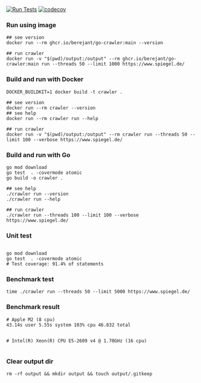 [![Run Tests](https://github.com/berejant/go-crawler/actions/workflows/release.yaml/badge.svg)](https://github.com/berejant/go-crawler/actions/workflows/release.yaml)
[![codecov](https://codecov.io/gh/berejant/go-crawler/branch/main/graph/badge.svg?token=pt1A4XNjiC)](https://codecov.io/gh/berejant/go-crawler)

### Run using image
```shell
## see version
docker run --rm ghcr.io/berejant/go-crawler:main --version
```
```shell
## run crawler
docker run -v "$(pwd)/output:/output" --rm ghcr.io/berejant/go-crawler:main run --threads 50 --limit 1000 https://www.spiegel.de/
```

### Build and run with Docker

```shell
DOCKER_BUILDKIT=1 docker build -t crawler . 

## see version
docker run --rm crawler --version
## see help
docker run --rm crawler run --help

## run crawler
docker run -v "$(pwd)/output:/output" --rm crawler run --threads 50 --limit 100 --verbose https://www.spiegel.de/
```

### Build and run with Go
```shell
go mod download
go test  . -covermode atomic
go build -o crawler .

## see help
./crawler run --version
./crawler run --help

## run crawler
./crawler run --threads 100 --limit 100 --verbose https://www.spiegel.de/
```

### Unit test
```shell

go mod download
go test  . -covermode atomic
# Test coverage: 91.4% of statements
```

### Benchmark test
```shell
time ./crawler run --threads 50 --limit 5000 https://www.spiegel.de/
```

### Benchmark result
```
# Apple M2 (8 cpu)
43.14s user 5.55s system 103% cpu 46.832 total


# Intel(R) Xeon(R) CPU E5-2609 v4 @ 1.70GHz (16 cpu)
 
```

### Clear output dir
```shell
rm -rf output && mkdir output && touch output/.gitkeep
```
